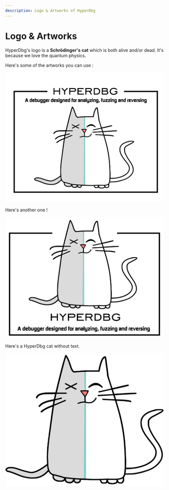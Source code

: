 ```yaml
---
description: Logo & Artworks of HyperDbg
---
```


# Logo & Artworks

HyperDbg's logo is a **Schrödinger's cat** which is both alive and/or dead. It's because we love the quantum physics.

Here's some of the artworks you can use :

![HyperDbg 1](../.gitbook/assets/artboard-2.png)

Here's another one !

![HyperDbg 2](../.gitbook/assets/artboard-1.png)

Here's a HyperDbg cat without text.

![HyperDbg 3](../.gitbook/assets/hyperdbg.png)

